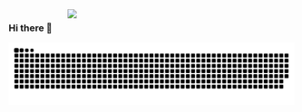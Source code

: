 <img align="right" width="400" src="https://github-readme-stats.vercel.app/api?username=lianxia2020&theme=buefy&show_icons=true">

### Hi there 👋

<picture>
  <source media="(prefers-color-scheme: dark)" srcset="https://raw.githubusercontent.com/lianxia2020/lianxia2020/output/github-contribution-grid-snake-dark.svg">
  <source media="(prefers-color-scheme: light)" srcset="https://raw.githubusercontent.com/lianxia2020/lianxia2020/output/github-contribution-grid-snake.svg">
  <img alt="github contribution grid snake animation" src="https://raw.githubusercontent.com/lianxia2020/lianxia2020/output/github-contribution-grid-snake.svg">
</picture>


<!--
**lianxia2020** is a ✨ _special_ ✨ repository because its `README.md` (this file) appears on your GitHub profile.

Here are some ideas to get you started:

- 🔭 I’m currently working on ...
- 🌱 I’m currently learning ...
- 👯 I’m looking to collaborate on ...
- 🤔 I’m looking for help with ...
- 💬 Ask me about ...
- 📫 How to reach me: ...
- 😄 Pronouns: ...
- ⚡ Fun fact: ...
-->
